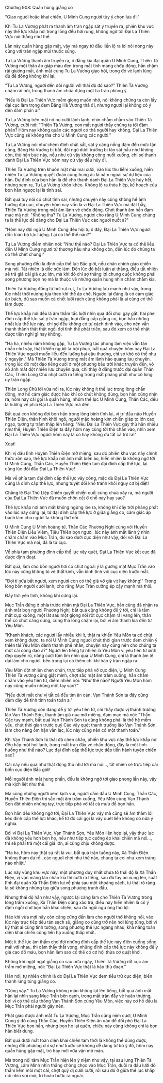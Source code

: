 




Chương 908: Quần hùng giằng co


"Giao người hoặc khai chiến, U Minh Cung ngươi tùy ý chọn lựa đi."

Khi Tu La Vương phát ra thanh âm tràn ngập sát ý truyền ra, phiến khu vực này thế lực khắp nơi trong lòng đều hơi rung, không ngờ tới Đại La Thiên Vực nói thẳng như thế.

Lần này quần hùng gặp mặt, vậy mà ngay từ đầu liền lộ ra lời nói nóng nảy cùng với tràn ngập mùi thuốc súng.

Tu La Vương thanh âm truyền ra, ở đằng kia đại quân U Minh Cung, Thiên Tà Vương một thân áo giáp màu đen trong mắt tinh mang chớp động, hắn chậm rãi giương mắt, ánh mắt cùng Tu La Vương giao hội, trong đó vẻ lạnh lùng đủ để đông không khí lại.

"Tu La Vương, ngươi đến đòi người với thái độ đó sao?" Thiên Tà Vương chậm rãi nói, trong thanh âm chứa đựng một tia trào phúng ý.

"Nếu là Đại La Thiên Vực mềm giọng muốn nhờ, nói không chừng ta còn lấy đại cục làm trọng đem Băng Hà Vương thả đi, nhưng ngươi lại không có ý đến đàm phán a."

Tu La Vương trên mặt nở nụ cười lành lạnh, nhìn chằm chằm vào Thiên Tà Vương, cười nói: "Thiên Tà Vương, con mắt ngươi thấy chúng ta tới đàm phán? Hôm nay không quản các ngươi có thả người hay không, Đại La Thiên Vực cũng sẽ không tha cho U Minh Cung các người."

Tu La Vương nói như chém đinh chặt sắt, sát ý càng nồng đậm đến mức tận cùng, Băng Hà Vương bị bắt, đội ngũ dưới trướng bị tàn sát hầu như không còn, thù hận bực này, nếu như cứ vậy không công nuốt xuống, chỉ sợ thanh danh Đại La Thiên Vực hôm nay cứ vậy đều hủy đi.

Thiên Tà Vương trên khuôn mặt mỉa mai cười, vào lúc thu liễm xuống, hiển nhiên Tu La Vương quyết đoán cùng hung ác là nằm ngoài sự dự liệu của hắn. Dự định của bọn hắn là để cho thanh danh Đại La Thiên Vực hủy hết, nhưng xem ra, Tu La Vương khôn khéo. Không lộ ra thỏa hiệp, kế hoạch của bọn hắn ngược lại là tính sai.

Bất quá tuy nói có chút tính sai, nhưng chuyện này cũng không hề ảnh hưởng đại cục, chuyện hôm nay vốn là vì Đại La Thiên Vực mà đặt bẫy, Thiên Tà Vương trong mắt âm lãnh vẻ chớp động. Chợt thanh âm hắn đạm mạc mà nói: "Không tha? Tu La Vương, ngươi cho rằng U Minh Cung chúng ta là thế lực dễ dàng cho Đại La Thiên Vực các ngươi nuốt à?"

"Hôm nay đội ngũ U Minh Cung đều hội tụ ở đây, Đại La Thiên Vực ngươi dốc toàn bộ lực lượng. Lại có thể thế nào?"

Tu La Vương điềm nhiên nói: "Như thế nào? Đại La Thiên Vực ta có thể liều đến U Minh Cung ngươi tử thương hầu như không còn, đến lúc đó chúng ta có thể chết chung!"

Song phương đều là đỉnh cấp thế lực Bắc giới, nếu chân chính giao chiến mà nói. Tất nhiên là dốc sức làm. Đến lúc đó bất luận ai thắng, điều tất nhiên sẽ trả giá cái giá cực lớn, mà khi đó chỉ sợ thắng lợi chung cuộc không phải song phương bọn họ mà là thuộc về những quần hùng nhìn chằm chằm kia.

Thiên Tà Vương đồng tử hơi rụt rụt, Tu La Vương lưu manh như vậy, trong lúc nhất thời nương tựa theo khí thế áp chế. Ngược lại đúng là có cảm giác áp bách, dù sao muốn cá chết lưới rách cũng không phải là ai cũng có thể làm được.

Thế lực khắp nơi đều là âm thầm tắc luỡi nhìn qua đối chọi gay gắt, hai phe đỉnh cấp thế lực sát ý tràn ngập, loại đẳng cấp giằng co, bọn hắn những nhất lưu thế lực này, chỉ sợ đều không có tư cách dính vào, cho nên vẫn thành thành thật thật ngồi đợi tình thế phát triển, sau đó xem có thể nhặt được tiện nghi gì hay không.

"Ha ha, nhiều năm không gặp, Tu La Vương tác phong làm việc vẫn tàn nhẫn như vậy, thật khiến người ta bội phục, bất quá chuyện hôm nay Đại La Thiên Vực ngươi muốn liều đến lưỡng bại câu thương, chỉ sợ khó có thể như ý nguyện." Mà Thiên Tà Vương trong mắt âm lãnh hào quang lưu chuyển, trong lúc đó một đạo tiếng cười ở một phương bầu trời khác truyền đến, vô số ánh mắt đột nhiên lưu chuyển qua, chỉ thấy ở đằng trước đại quân Thần Các, Thiên Long Chủ nhạt cười ra tiếng trong mắt phảng phất như có long uy tràn ngập.

Thiên Long Chủ lời vừa nói ra, lúc này không ít thế lực trong lòng chấn động, mơ hồ cảm giác được hào khí có chút không đúng, bọn hắn cũng nhìn ra, hôm nay cái gọi là quần hùng, nhóm thế lực U Minh Cung, Thần Các, đều là hướng về phía Đại La Thiên Vực mà đến.

Bất quá còn không đợi bọn hắn trong lòng bình tĩnh lại, vị trí đầu não Huyền Thiên Điện, thân hình khôi ngô, người mặc hoàng kim chiến giáp to lớn cao ngạo, tương tự trầm thấp lên tiếng: "Nếu Đại La Thiên Vực gây thù hằn nhiều như thế, Huyền Thiên Điện ta đây hôm nay cũng tới thò chân vào, nhìn xem Đại La Thiên Vực ngươi hôm nay là có hay không đủ tất cả trở ra!"

Xoạt!

Khi vị đầu lĩnh Huyền Thiên Điện mở miệng, sau đó phiến khu vực này chính thức xôn xao, thế lực khắp nơi ánh mắt biến ảo, hiển nhiên là không ngờ tới U Minh Cung, Thần Các, Huyền Thiên Điện tam đại đỉnh cấp thế lực, lại cùng lúc đối đầu Đại La Thiên Vực!

Mà về phía tam đại đỉnh cấp thế lực vây công, mặc dù Đại La Thiên Vực cũng là đỉnh cấp thế lực, nhưng tuyệt đối khó tránh khỏi nguy cơ bị diệt!

Chẳng lẽ Đại Thú Liệp Chiến quyết chiến cuối cùng chưa xảy ra, mà người của Đại La Thiên Vực đã muốn chôn cất ở chỗ này hay sao?

Thế lực khắp nơi ánh mắt không ngừng lóe ra, không khí đầy trời phảng phất vào lúc này cứng lại, tứ đại đỉnh cấp thế lực ở giữa giằng co, cảm giác áp bách làm cho người ta không thở nổi.

U Minh Cung U Minh hoàng tử, Thần Các Phương Nghị cùng với Huyền Thiên Điện Liễu Viêm, Tiêu Thiên bọn người, lúc này ánh mắt lãnh ý nhìn chằm chằm vào Mục Trần, dù sao dưới cục diện như vậy, đối với Đại La Thiên Vực mà nói, đã là tử cục.

Về phía tam phương đỉnh cấp thế lực vây quét, Đại La Thiên Vực kết cục đã được định đoạt.

Bất quá, làm cho bốn người hơi có chút ngoài ý là gương mặt Mục Trần vào lúc này cũng không tỏ vẻ thất kinh, vẫn bình tĩnh với cục diện trước mắt.

"Đợi tí nữa bắt ngươi, xem ngươi còn có thể giả vờ giả vịt hay không!" Trong lòng bốn người cười lạnh, cho rằng Mục Trần cưỡng ép cậy mạnh mà thôi.

Đầy trời yên tĩnh, không khí cứng lại.

Mục Trần đứng ở phía trước nhân mã Đại La Thiên Vực, hắn cũng đã nhận ra ánh mắt bọn người Phương Nghị, bất quá cũng không để ý tới, chỉ là tầm mắt cụp xuống, một lát sau một giọng nói rốt cục chậm rãi vang lên, thân thể có chút căng cứng, cũng thả lỏng chậm lại, bởi vì âm thanh kia đến từ Yêu Môn.

"Khanh khách, các ngươi lấy nhiều khi ít, thật ra khiến Yêu Môn ta có chút xem không được, ta nói U Minh Cung ngươi chút thời gian trước đem chiến ý thiên tài Yêu Môn đánh thành phế nhân, chuyện này cũng nên cho chúng ta một cái công đạo a?" Người lên tiếng tự nhiên là Yêu Môn vị yêu tiên tử xinh đẹp quyến rũ, nàng cười tủm tỉm nhìn qua U Minh Cung, chỉ là thanh âm tê dại làm cho người, bên trong lại có thêm chi khí hàn ý tràn ngập ra.

Yêu Môn đột nhiên chen chân, trực tiếp phá vỡ cục diện, U Minh Cung Thiên Tà vương cũng giật mình, chợt sắc mặt âm trầm xuống, hắn chằm chằm vào yêu tiên tử, điềm nhiên nói: "Như thế nào? Người Yêu Môn hôm nay cũng muốn nhúng một tay sao?"

"Nếu dưới mắt chư vị tất cả đều tìm ân oán, Vạn Thánh Sơn ta đây cũng đếm dây để tính tính toán toán a."

Thiên Tà Vương còn đang để ý tới yêu tiên tử, chỉ thấy được vị thánh trưởng lão Vạn Thánh Sơn, thanh âm già nua mở miệng, đạm mạc mà nói: "Thần Các tuy mạnh, bất quá Vạn Thánh Sơn ta cũng không phải là thế hệ mềm yếu, chút thời gian trước quý Các vây quét thanh trưởng lão Vạn Thánh Sơn, làm cho nàng ôm hận vẫn lạc, lúc này cũng nên có một thanh toán."

Khi Vạn Thánh Sơn tỏ thái độ chen chân, phiến khu vực này thế lực khắp nơi đều hấp một hơi lạnh, trong mắt tràn đầy vẻ chấn động, đây là một tình huống như thế nào? Lục đại đỉnh cấp thế lực trực tiếp tiến hành tuyên chiến sao?

Cái này nếu quả như thật động thủ như lời mà nói..., tất nhiên sẽ trực tiếp cải biến cục diện Bắc giới!

Mỗi người ánh mắt hưng phấn, đều là không ngờ tới giao phong lần này, vậy mà kịch liệt như thế.

Mà cùng những người xem kịch vui, người cầm đầu U Minh Cung, Thần Các, Huyền Thiên Điện thì sắc mặt âm trầm xuống, Yêu Môn cùng Vạn Thánh Sơn đột nhiên nhúng tay, trực tiếp phá vỡ tất cả mưu đồ bọn hắn.

Bọn hắn đều không ngờ tới, Đại La Thiên Vực vậy mà cũng sẽ âm thầm lôi kéo đỉnh cấp thế lực khác, kể từ đó cái gọi là vây quét liền không có nữa ý nghĩa.

Bởi vì Đại La Thiên Vực, Vạn Thánh Sơn, Yêu Môn liên hợp lại, vậy thực lực đã không yếu hơn bọn họ, nếu như tiếp tục cưỡng ép khai chiến mà nói..., thì sẽ phải trả một cái giá lớn, ai cũng chịu không được.

"Ha ha, hôm nay thật sự rất là vui, bất quá trận tuồng này, Xà Thần Điện không tham dự rồi, các ngươi chơi như thế nào, chúng ta coi như xem tràng náo nhiệt."

Lúc này vùng khu vực này, một phương duy nhất chưa tỏ thái độ là Xà Thần Điện, vị vạn mãng lão nhân kia thì cười ra tiếng, sau đó tay áo vung lên, suất lĩnh đại quân Xà Thần Điện lui về phía sau một khoảng cách, tư thái rõ ràng là sẽ không nhúng tay giữa song phương tranh đấu.

Nhưng thái độ hắn như vậy, ngược lại càng làm cho Thiên Tà Vương trong lòng trầm xuống, Xà Thần Điện cũng xảo trá, điều này hiển nhiên là có ý định ngồi chờ bọn hắn khai chiến, sau đó ngồi ngư ông thủ lợi.

Hào khí vừa mới nãy còn căng cứng đến làm cho người thở không nổi, vào lúc này trực tiếp tiêu tán sạch sẽ, giằng co cũng trở nên hơi lúng túng, bởi vì kỳ thật ai cũng tinh tường, song phương thế lực ngang nhau, khả năng toàn diện khai chiến cũng liền hạ xuống thấp nhất.

Một ít thế lực âm thầm chờ đợi những đỉnh cấp thế lực này điên cuồng sống mái với nhau, thì cảm thấy thất vọng, những đỉnh cấp thế lực này không để ý giá cao đổ máu, bọn hắn làm sao có thể có cơ hội thừa cơ quật khởi.

Không khí ngột ngạt giằng co sau nửa ngày, Thiên Tà Vương rốt cục âm trầm mở miệng, nói: "Đại La Thiên Vực thật là hảo thủ đoạn."

Hắn nói, tự nhiên chính là do Đại La Thiên Vực đem tiễu trừ cục diện, biến thành lúng túng giằng co.

"Cũng vậy." Tu La Vương không mặn không lạt lên tiếng, bất quá ánh mắt hắn lại nhìn sang Mục Trần bên cạnh, trong mắt tràn đầy vẻ huân thưởng, bởi vì có thể câu thông Vạn Thánh Sơn cùng Yêu Môn, việc này cơ hồ đều là Mục Trần phái người gây nên.

Phát giác được ánh mắt Tu La Vương, Mục Trần cũng mỉm cười, U Minh Cung ý đồ cùng Thần Các, Huyền Thiên Điện ân oán để đối phó Đại La Thiên Vực bọn hắn, nhưng bọn họ lại quên, chiêu này cũng không chỉ là bọn hắn biết dùng.

Bất quá dưới mắt toàn diện khai chiến tạm thời là không thể dùng được, nhưng đối phương chỉ sợ như trước sẽ không dễ dàng từ bỏ ý đồ, hôm nay quần hùng gặp mặt, trò hay mới vừa vặn mở màn.

Mà trong nội tâm Mục Trần hiện lên ý niệm như vậy, tại sau lưng Thiên Tà Vương, Lâm Minh nhìn thẳng chòng chọc vào Mục Trần, duỗi ra đầu lưỡi đỏ thắm liếm môi một cái, chợt quỷ dị cười cười, rồi sau đó ở giữa thế lực khắp nơi nhìn soi mói, trì hoãn bước ra ngoài.




